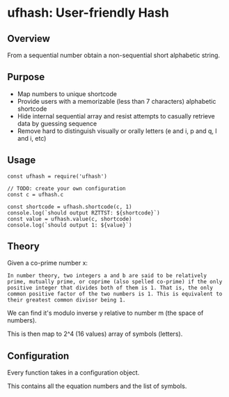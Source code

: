 # ufhash: User-friendly Hash

## Overview

From a sequential number obtain a non-sequential short alphabetic string.

## Purpose

* Map numbers to unique shortcode
* Provide users with a memorizable (less than 7 characters) alphabetic shortcode
* Hide internal sequential array and resist attempts to casually retrieve data by guessing sequence
* Remove hard to distinguish visually or orally letters (e and i, p and q, l and i, etc)

## Usage

```text
const ufhash = require('ufhash')

// TODO: create your own configuration
const c = ufhash.c

const shortcode = ufhash.shortcode(c, 1)
console.log(`should output RZTTST: ${shortcode}`)
const value = ufhash.value(c, shortcode)
console.log(`should output 1: ${value}`)
```

## Theory

Given a co-prime number x:

```text
In number theory, two integers a and b are said to be relatively prime, mutually prime, or coprime (also spelled co-prime) if the only positive integer that divides both of them is 1. That is, the only common positive factor of the two numbers is 1. This is equivalent to their greatest common divisor being 1.
```

We can find it's modulo inverse y relative to number m (the space of numbers).

This is then map to 2^4 (16 values) array of symbols (letters).

## Configuration

Every function takes in a configuration object.

This contains all the equation numbers and the list of symbols.